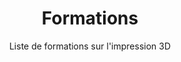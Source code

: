 ---
title: Formations 
subtitle: Liste de formations sur l'impression 3D
layout: documentation-category
type: course
show_sidebar: false
hero_height: is-small
---